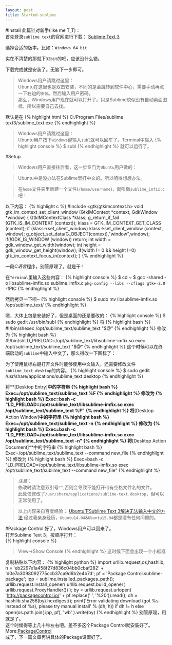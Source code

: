 ```yaml
---
layout: post
title: Started-sublime
---
```


#Install
此篇针对新手(like me T_T)：   
首先登录`sublime text`的官网进行下载：
[Sublime Text 3](http://www.sublimetext.com/3)

选择合适的版本。比如：`Windows 64 bit`

实在不清楚的那就下`32bit`的吧，应该没什么错。

下载完成就是安装了。无脑下一步即可。

> Windows用户请跳过这里：   
> Ubuntu在这里也是双击安装，不同的是会跳转到软件中心，需要手动再点一下右边的`安装`。然后输入用户密码。   
> 那么，Windows用户现在就可以打开了。只是Sublime貌似没有自动桌面图标，所以需要自己去找。

默认是在
{% highlight html %}
C:/Program Files/sublime text3/sublime_text.exe
{% endhighlight %}

> Windows用户请跳过这里：   
> Ubuntu用户按下`windows`键输入`subl`就可以回车了。Terminal中输入
{% highlight console %}
> $ subl
{% endhighlight %}
> 就可以运行了。

#Setup

> Windows用户直接往后看，这一步专门为`Ubuntu`用户做的：

> Ubuntu中是没办法在Sublime里打中文的。所以咱得想想办法。

> 在`home`文件夹里新建一个文件(`/home/username`)，就叫做`sublime_imfix.c`吧！

以下内容：
{% highlight c %}
#include <gtk/gtkimcontext.h>
void gtk_im_context_set_client_window (GtkIMContext *context,
         GdkWindow    *window)
{
 GtkIMContextClass *klass;
 g_return_if_fail (GTK_IS_IM_CONTEXT (context));
 klass = GTK_IM_CONTEXT_GET_CLASS (context);
 if (klass->set_client_window)
   klass->set_client_window (context, window);
 g_object_set_data(G_OBJECT(context),"window",window);
 if(!GDK_IS_WINDOW (window))
   return;
 int width = gdk_window_get_width(window);
 int height = gdk_window_get_height(window);
 if(width != 0 && height !=0)
   gtk_im_context_focus_in(context);
}
{% endhighlight %}

一段*C语言*程序，别管原理了。就是干！

在`Terminal`里输入这些内容：
{% highlight console %}
$ cd ~
$ gcc -shared -o libsublime-imfix.so sublime_imfix.c  `pkg-config --libs --cflags gtk+-2.0` -fPIC
{% endhighlight %}

然后拷贝一下呗~
{% highlight console %}
$ sudo mv libsublime-imfix.so /opt/sublime_text/
{% endhighlight %}

嗯，大体上包是安装好了，但是桌面的还是要改的：
{% highlight console %}
$ sudo gedit /usr/bin/subl
{% endhighlight %}
将
{% highlight bash %}
#!/bin/shexec /opt/sublime_text/sublime_text "$@"
{% endhighlight %}
修改为
{% highlight bash %}
#!/bin/shLD_PRELOAD=/opt/sublime_text/libsublime-imfix.so exec /opt/sublime_text/sublime_text "$@"
{% endhighlight %}
这个时候可以在终端启动的`sublime`中输入中文了，那么得改一下图标了：

为了使用鼠标右键打开文件时能够使用中文输入，还需要修改文件`sublime_text.desktop`的内容。
{% highlight console %}
$ sudo gedit /usr/share/applications/sublime_text.desktop
{% endhighlight %}

将**[Desktop Entry]**中的字符串
{% highlight bash %}
Exec=/opt/sublime_text/sublime_text %F
{% endhighlight %}
修改为
{% highlight bash %}
Exec=bash -c "LD_PRELOAD=/opt/sublime_text/libsublime-imfix.so exec /opt/sublime_text/sublime_text %F"
{% endhighlight %}
将**[Desktop Action Window]**中的字符串
{% highlight bash %}
Exec=/opt/sublime_text/sublime_text -n
{% endhighlight %}
修改为
{% highlight bash %}
Exec=bash -c "LD_PRELOAD=/opt/sublime_text/libsublime-imfix.so exec /opt/sublime_text/sublime_text -n"
{% endhighlight %}
将**[Desktop Action Document]**中的字符串
{% highlight bash %}
Exec=/opt/sublime_text/sublime_text --command new_file
{% endhighlight %}
修改为
{% highlight bash %}
Exec=bash -c "LD_PRELOAD=/opt/sublime_text/libsublime-imfix.so exec /opt/sublime_text/sublime_text --command new_file"
{% endhighlight %}
> *注意*：   
> 修改时请注意双引号`""`,否则会导致不能打开带有空格文件名的文件。   
> 此处仅修改了`/usr/share/applications/sublime-text.desktop`，但可以正常使用了。

> 以上内容来自百度经验：
> [Ubuntu下Sublime Text 3解决无法输入中文的方法](http://jingyan.baidu.com/article/f3ad7d0ff8731609c3345b3b.html)
> 经过我亲身经历，`Ubuntu14.04`&`Ubuntu15.04`都是没有任何问题的。

#Package Control
好了，Windows用户可以回来了。   
打开Sublime Text 3，按顺序打开：   
{% highlight console %}
> View->Show Console
{% endhighlight %}
这时候下面会出现一个小框框

复制粘贴以下内容：
{% highlight python %}
import urllib.request,os,hashlib; h = 'eb2297e1a458f27d836c04bb0cbaf282' + 'd0e7a3098092775ccb37ca9d6b2e4b7d'; pf = 'Package Control.sublime-package'; ipp = sublime.installed_packages_path(); urllib.request.install_opener( urllib.request.build_opener( urllib.request.ProxyHandler()) ); by = urllib.request.urlopen( 'http://packagecontrol.io/' + pf.replace(' ', '%20')).read(); dh = hashlib.sha256(by).hexdigest(); print('Error validating download (got %s instead of %s), please try manual install' % (dh, h)) if dh != h else open(os.path.join( ipp, pf), 'wb' ).write(by)
{% endhighlight %}
别管原理，用就是了。   
这个时候得等上几十秒左右吧。差不多这个Package Control就安装好了。   
More:[PackageControl](http://packagecontrol.io)   
成了，下一篇文章再讲具体的Package设置好了。